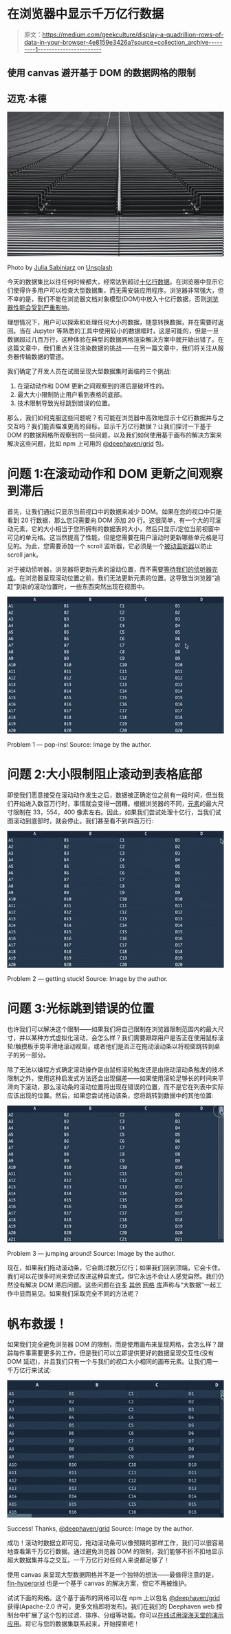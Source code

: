 # 在浏览器中显示千万亿行数据

> 原文：<https://medium.com/geekculture/display-a-quadrillion-rows-of-data-in-your-browser-4e8159e3426a?source=collection_archive---------1----------------------->

## 使用 canvas 避开基于 DOM 的数据网格的限制

## 迈克·本德

![](img/05027aaf2efa6d946cc6431cf1d85864.png)

Photo by [Julia Sabiniarz](https://unsplash.com/@julczed?utm_source=medium&utm_medium=referral) on [Unsplash](https://unsplash.com?utm_source=medium&utm_medium=referral)

今天的数据集比以往任何时候都大，经常达到超过[十亿行数据](https://github.com/toddwschneider/nyc-taxi-data)。在浏览器中显示它们使得许多用户可以检查大型数据集，而无需安装应用程序。浏览器非常强大，但不幸的是，我们不能在浏览器文档对象模型(DOM)中放入十亿行数据，否则[浏览器性能会受到严重影响](https://web.dev/dom-size/)。

理想情况下，用户可以探索和处理任何大小的数据，随意转换数据，并在需要时返回。当在 Jupyter 等熟悉的工具中使用较小的数据框时，这是可能的，但是一旦数据超过几百万行，这种体验在典型的数据网格渲染解决方案中就开始出错了。在这篇文章中，我们重点关注渲染数据的挑战——在另一篇文章中，我们将关注从服务器传输数据的管道。

我们确定了开发人员在试图呈现大型数据集时面临的三个挑战:

1.  在滚动动作和 DOM 更新之间观察到的滞后是破坏性的。
2.  最大大小限制防止用户看到表格的底部。
3.  技术限制导致光标跳到错误的位置。

那么，我们如何克服这些问题呢？有可能在浏览器中高效地显示十亿行数据并与之交互吗？我们能否瞄准更高的目标，显示千万亿行数据？让我们探讨一下基于 DOM 的数据网格所观察到的一些问题，以及我们如何使用基于画布的解决方案来解决这些问题，比如 npm 上可用的 [@deephaven/grid](https://www.npmjs.com/package/@deephaven/grid) 包。

# 问题 1:在滚动动作和 DOM 更新之间观察到滞后[](https://docs-staging.deephaven.io/deploy-preview/9243af50d5cd8089c21167a95a7c06014f2168cf/blog/2022/01/14/displaying-a-quadrillion-rows/#problem-1-lag-observed-between-scroll-actions-and-dom-updates)

首先，让我们通过只显示当前视口中的数据来减少 DOM。如果在您的视口中只能看到 20 行数据，那么您只需要向 DOM 添加 20 行。这很简单，有一个大的可滚动元素，它的大小相当于您所拥有的数据表的大小，然后只显示/定位当前视窗中可见的单元格。这当然提高了性能，但是您需要在用户滚动时更新哪些单元格是可见的。为此，您需要添加一个 scroll 监听器，它必须是一个[被动监听器](https://developers.google.com/web/updates/2016/06/passive-event-listeners)以防止 scroll jank。

对于被动侦听器，浏览器将更新元素的滚动位置，而不需要[等待我们的侦听器完成](https://github.com/WICG/EventListenerOptions/blob/gh-pages/explainer.md#solution-the-passive-option)。在浏览器呈现滚动位置之前，我们无法更新元素的位置。这导致当浏览器“追赶”到新的滚动位置时，一些东西突然出现在视图中。

![](img/4c3fa9fd2baf76dd947caf2c75a3a792.png)

Problem 1 — pop-ins! Source: Image by the author.

# 问题 2:大小限制阻止滚动到表格底部[](https://docs-staging.deephaven.io/deploy-preview/9243af50d5cd8089c21167a95a7c06014f2168cf/blog/2022/01/14/displaying-a-quadrillion-rows/#problem-2-size-restrictions-prevent-scrolling-to-the-bottom-of-the-table)

即使我们愿意接受在滚动动作发生之后，数据被正确定位之前有一段时间，但当我们开始进入数百万行时，事情就会变得一团糟。根据浏览器的不同，[元素](https://stackoverflow.com/questions/16637530/whats-the-maximum-pixel-value-of-css-width-and-height-properties)的最大尺寸限制在 33，554，400 像素左右。因此，如果我们尝试处理十亿行，当我们试图滚动到底部时，就会停止。我们甚至看不到四百万行:

![](img/c75d9d6060232a600bfa4054a126860a.png)

Problem 2 — getting stuck! Source: Image by the author.

# 问题 3:光标跳到错误的位置[](https://docs-staging.deephaven.io/deploy-preview/9243af50d5cd8089c21167a95a7c06014f2168cf/blog/2022/01/14/displaying-a-quadrillion-rows/#problem-3-cursor-jumps-to-the-wrong-location)

也许我们可以解决这个限制——如果我们将自己限制在浏览器限制范围内的最大尺寸，并以某种方式虚拟化滚动，会怎么样？我们需要跟踪用户是否正在使用鼠标滚轮/触摸板手势平滑地滚动视窗，或者他们是否正在拖动滚动条以将视窗跳转到桌子的另一部分。

除了无法以编程方式确定滚动操作是由鼠标滚轮触发还是由拖动滚动条触发的技术限制之外，使用这种启发式方法还会出现偏差——如果使用滚轮足够长的时间来平滑向下滚动，那么滚动条的滚动位置将出现在错误的位置，而不是它在列表中实际应该出现的位置。然后，如果您尝试拖动该条，您将跳转到数据中的其他位置:

![](img/a7c91edce2943f94be11a176ef4e7e1f.png)

Problem 3 — jumping around! Source: Image by the author.

现在，如果我们拖动滚动条，它会跳过数万亿行；如果我们回到顶端，它会卡住。我们可以花很多时间来尝试改进这种启发式，但它永远不会让人感觉自然。我们仍然没有解决 DOM 滞后问题。这些问题在[许多](https://github.com/jpmorganchase/regular-table/issues/15) [其他](https://github.com/bvaughn/react-virtualized/issues/73) [网格](https://plnkr.co/edit/bTmy924FwcUPnihJXPiA?p=preview&preview) [库](https://datatables.net/forums/discussion/15860/scroller-broken-for-huge-ajax-data-sets-on-ff-and-ie)声称与“大数据”一起工作中显而易见。如果我们采取完全不同的方法呢？

# 帆布救援！[](https://docs-staging.deephaven.io/deploy-preview/9243af50d5cd8089c21167a95a7c06014f2168cf/blog/2022/01/14/displaying-a-quadrillion-rows/#canvas-to-the-rescue)

如果我们完全避免浏览器 DOM 的限制，而是使用画布来呈现网格，会怎么样？跟踪每件事需要更多的工作，但是我们可以立即提供更好的数据呈现交互性(没有 DOM 延迟)，并且我们只有一个与我们的视口大小相同的画布元素。让我们用一千万亿行来试试:

![](img/c1851a746105f95355f6f8b8f6d952aa.png)

Success! Thanks, [@deephaven/grid](https://www.npmjs.com/package/@deephaven/grid) Source: Image by the author.

成功！滚动时数据立即可见，拖动滚动条可以像预期的那样工作，我们可以很容易地查看第千万亿行数据。通过避免浏览器 DOM 的限制，我们能够不折不扣地显示超大数据集并与之交互。一千万亿行对任何人来说都足够了！

使用 canvas 来呈现大型数据网格并不是一个独特的想法——最值得注意的是， [fin-hypergrid](https://github.com/fin-hypergrid/core) 也是一个基于 canvas 的解决方案，但它不再被维护。

试试下面的网格。这个基于画布的网格可以在 npm 上以包名 [@deephaven/grid](https://www.npmjs.com/package/@deephaven/grid) 获得(Apache-2.0 许可，更多文档即将发布)。我们在我们的 Deephaven web 控制台中扩展了这个包的过滤、排序、分组等功能。你可以[在线试用深海天堂的演示应用](https://demo.deephaven.app/)。将它与您的数据集联系起来，开始探索吧！